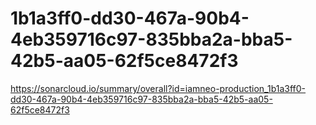 # 1b1a3ff0-dd30-467a-90b4-4eb359716c97-835bba2a-bba5-42b5-aa05-62f5ce8472f3
https://sonarcloud.io/summary/overall?id=iamneo-production_1b1a3ff0-dd30-467a-90b4-4eb359716c97-835bba2a-bba5-42b5-aa05-62f5ce8472f3
